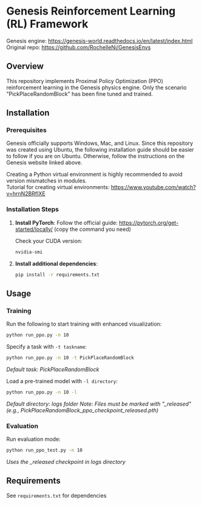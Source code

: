 # Genesis Reinforcement Learning (RL) Framework

Genesis engine: https://genesis-world.readthedocs.io/en/latest/index.html
Original repo: https://github.com/RochelleNi/GenesisEnvs

## Overview

This repository implements Proximal Policy Optimization (PPO) reinforcement learning in the Genesis physics engine.
Only the scenario "PickPlaceRandomBlock" has been fine tuned and trained.

## Installation

### Prerequisites

Genesis officially supports Windows, Mac, and Linux. Since this repository was created using Ubuntu, the following installation guide should be easier to follow if you are on Ubuntu. Otherwise, follow the instructions on the Genesis website linked above.

Creating a Python virtual environment is highly recommended to avoid version mismatches in modules.  
Tutorial for creating virtual environments: https://www.youtube.com/watch?v=hrnN2BRfIXE

### Installation Steps

1. **Install PyTorch**:
   Follow the official guide: https://pytorch.org/get-started/locally/ (copy the command you need)
   
   Check your CUDA version:
   ```bash
   nvidia-smi
   ```

2. **Install additional dependencies**:
   ```bash
   pip install -r requirements.txt
   ```

## Usage

### Training

Run the following to start training with enhanced visualization:
```bash
python run_ppo.py -n 10
```

Specify a task with `-t taskname`:
```bash
python run_ppo.py -n 10 -t PickPlaceRandomBlock
```
*Default task: PickPlaceRandomBlock*

Load a pre-trained model with `-l directory`:
```bash
python run_ppo.py -n 10 -l
```
*Default directory: logs folder*
*Note: Files must be marked with "_released" (e.g., PickPlaceRandomBlock_ppo_checkpoint_released.pth)*

### Evaluation

Run evaluation mode:
```bash
python run_ppo_test.py -n 10
```
*Uses the _released checkpoint in logs directory*

## Requirements

See `requirements.txt` for dependencies
